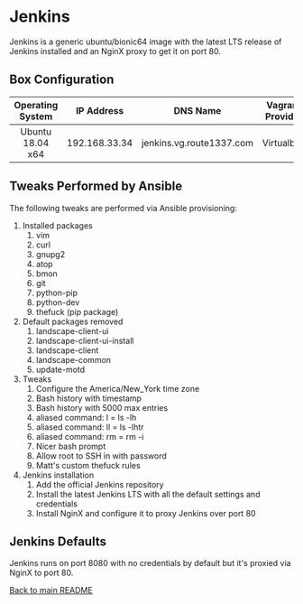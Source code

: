 Jenkins
=======
Jenkins is a generic ubuntu/bionic64 image with the latest LTS release of Jenkins installed and an NginX proxy to get it on port 80.

Box Configuration
------------
| Operating System | IP Address    | DNS Name                          | Vagrant Provider | RAM | CPUs |
|:----------------:|:-------------:|:---------------------------------:|:----------------:|:---:|:----:|
| Ubuntu 18.04 x64 | 192.168.33.34 | jenkins.vg.route1337.com          | Virtualbox       | 2GB | 2    |

Tweaks Performed by Ansible
------------
The following tweaks are performed via Ansible provisioning:

1. Installed packages
    1. vim
    2. curl
    3. gnupg2
    4. atop
    5. bmon
    6. git
    7. python-pip
    8. python-dev
    9. thefuck (pip package)
2. Default packages removed
    1. landscape-client-ui
    2. landscape-client-ui-install
    3. landscape-client
    4. landscape-common
    5. update-motd
3. Tweaks
    1. Configure the America/New_York time zone
    2. Bash history with timestamp
    3. Bash history with 5000 max entries
    4. aliased command: l = ls -lh
    5. aliased command: ll = ls -lhtr
    6. aliased command: rm = rm -i
    7. Nicer bash prompt
    8. Allow root to SSH in with password
    9. Matt's custom thefuck rules
4. Jenkins installation
    1. Add the official Jenkins repository
    2. Install the latest Jenkins LTS with all the default settings and credentials
    3. Install NginX and configure it to proxy Jenkins over port 80

Jenkins Defaults
----------------
Jenkins runs on port 8080 with no credentials by default but it's proxied via NginX to port 80.

[Back to main README](../README.md)
